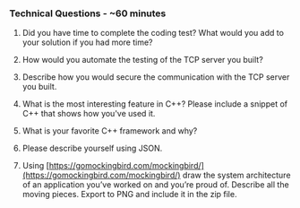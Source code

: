 ### Technical Questions - ~60 minutes

1. Did you have time to complete the coding test? What would you add to your solution if you had more time?

2. How would you automate the testing of the TCP server you built?

3. Describe how you would secure the communication with the TCP server you built.

4. What is the most interesting feature in C++? Please include a snippet of C++ that shows how you've used it.

5. What is your favorite C++ framework and why?

6. Please describe yourself using JSON.

7. Using [https://gomockingbird.com/mockingbird/](https://gomockingbird.com/mockingbird/) draw the system architecture of an application you’ve worked on and you’re proud of. Describe all the moving pieces.
Export to PNG and include it in the zip file.
